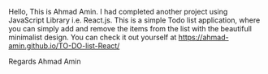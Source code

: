 Hello, This is Ahmad Amin.
I had completed another project using JavaScript Library i.e. React.js. This is a simple Todo list application, where you can simply add and remove the items from the list with the beautifull minimalist design.
You can check it out yourself at https://ahmad-amin.github.io/TO-DO-list-React/

Regards
Ahmad Amin
